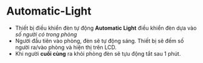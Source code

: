 # Automatic-Light

- Thiết bị điều khiển đèn tự động **Automatic Light** điều khiển đèn dựa vào *số người có trong phòng*
- Người đầu tiên vào phòng, đèn sẽ tự động sáng. Thiết bị sẽ đếm số người ra/vào phòng và hiện thị trên LCD.
- Khi người **cuối cùng** ra khỏi phòng đèn sẽ tựu động tắt sau 1 phút.
